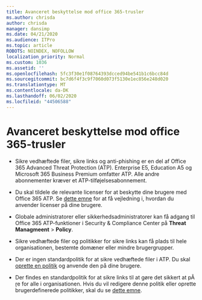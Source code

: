 ```yaml
---
title: Avanceret beskyttelse mod office 365-trusler
ms.author: chrisda
author: chrisda
manager: dansimp
ms.date: 04/21/2020
ms.audience: ITPro
ms.topic: article
ROBOTS: NOINDEX, NOFOLLOW
localization_priority: Normal
ms.custom: 1036
ms.assetid: ''
ms.openlocfilehash: 5fc3f30e1f08764393dcced94be541b1c6bcc84d
ms.sourcegitcommit: bc7d6f4f3c9f7060d073f5130e1ec856e248d020
ms.translationtype: MT
ms.contentlocale: da-DK
ms.lasthandoff: 06/02/2020
ms.locfileid: "44506588"
---
```

# <a name="office-365-advanced-threat-protection"></a>Avanceret beskyttelse mod office 365-trusler

- Sikre vedhæftede filer, sikre links og anti-phishing er en del af Office 365 Advanced Threat Protection (ATP). Enterprise E5, Education A5 og Microsoft 365 Business Premium omfatter ATP. Alle andre abonnementer kræver et ATP-tilføjelsesabonnement.

- Du skal tildele de relevante licenser for at beskytte dine brugere med Office 365 ATP. Se [dette emne](https://docs.microsoft.com/microsoft-365/admin/add-users/add-users) for at få vejledning i, hvordan du anvender licenser på dine brugere.

- Globale administratorer eller sikkerhedsadministratorer kan få adgang til Office 365 ATP-funktioner i Security & Compliance Center på **Threat Managmeent** \> **Policy**.

- Sikre vedhæftede filer og politikker for sikre links kan få plads til hele organisationen, bestemte domæner eller mindre brugergrupper.

- Der er ingen standardpolitik for at sikre vedhæftede filer i ATP. Du skal [oprette en politik](https://docs.microsoft.com/microsoft-365/security/office-365-security/set-up-atp-safe-attachments-policies) og anvende den på dine brugere.

- Der findes en standardpolitik for at sikre links til at gøre det sikkert at pÃ ̧re for alle i organisationen. Hvis du vil redigere denne politik eller oprette brugerdefinerede politikker, skal du se [dette emne](https://docs.microsoft.com/microsoft-365/security/office-365-security/set-up-atp-safe-links-policies).
